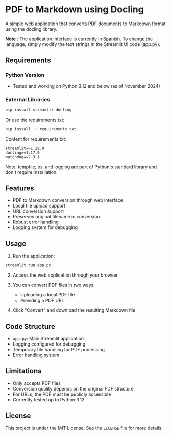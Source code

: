 # PDF to Markdown using Docling 

A simple web application that converts PDF documents to Markdown format using the docling library.

**Note** : The application interface is currently in Spanish. To change the language, simply modify the text strings in the Streamlit UI code (app.py).

## Requirements

### Python Version

- Tested and working on Python 3.12 and below (as of November 2024)

### External Libraries

```bash
pip install streamlit docling
```

Or use the requirements.txt:

```bash
pip install -r requirements.txt
```

Content for requirements.txt:

```
streamlit==1.29.0
docling==1.17.0
watchdog==2.3.1
```

Note: tempfile, os, and logging are part of Python's standard library and don't require installation.

## Features

- PDF to Markdown conversion through web interface
- Local file upload support
- URL conversion support
- Preserves original filename in conversion
- Robust error handling
- Logging system for debugging

## Usage

1. Run the application:

```bash
streamlit run app.py
```

2. Access the web application through your browser
3. You can convert PDF files in two ways:

   - Uploading a local PDF file
   - Providing a PDF URL
4. Click "Convert" and download the resulting Markdown file

## Code Structure

- `app.py`: Main Streamlit application
- Logging configured for debugging
- Temporary file handling for PDF processing
- Error handling system

## Limitations

- Only accepts PDF files
- Conversion quality depends on the original PDF structure
- For URLs, the PDF must be publicly accessible
- Currently tested up to Python 3.12

## License

This project is under the MIT License. See the `LICENSE` file for more details.
